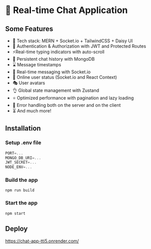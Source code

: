 # 🚀 Real-time Chat Application

## Some Features
- 🌟 Tech stack: MERN + Socket.io + TailwindCSS + Daisy UI
- 🔐 Authentication & Authorization with JWT and Protected Routes
- ⚡Real-time typing indicators with auto-scroll
- 💾 Persistent chat history with MongoDB
- ⌛ Message timestamps
- 👾 Real-time messaging with Socket.io
- 🚀 Online user status (Socket.io and React Context)
- 🎭 User avatars 
- 👌 Global state management with Zustand
- ⭐ Optimized performance with pagination and lazy loading
- 🐛 Error handling both on the server and on the client
- ⏳ And much more!

## Installation
### Setup .env file

```js
PORT=...
MONGO_DB_URI=...
JWT_SECRET=...
NODE_ENV=...
```

### Build the app

```shell
npm run build
```


### Start the app

```shell
npm start
```

## Deploy
https://chat-app-tti5.onrender.com/
